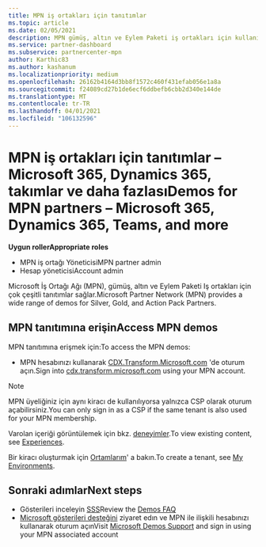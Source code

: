 ```yaml
---
title: MPN iş ortakları için tanıtımlar
ms.topic: article
ms.date: 02/05/2021
description: MPN gümüş, altın ve Eylem Paketi iş ortakları için kullanılabilen gösterileri bulmayı öğrenin.
ms.service: partner-dashboard
ms.subservice: partnercenter-mpn
author: Karthic83
ms.author: kashanum
ms.localizationpriority: medium
ms.openlocfilehash: 26162b4164d3bb8f1572c460f431efab056e1a8a
ms.sourcegitcommit: f24089cd27b1de6ecf6ddbefb6cbb2d340e144de
ms.translationtype: MT
ms.contentlocale: tr-TR
ms.lasthandoff: 04/01/2021
ms.locfileid: "106132596"
---
```

# <a name="demos-for-mpn-partners--microsoft-365-dynamics-365-teams-and-more"></a><span data-ttu-id="58e03-103">MPN iş ortakları için tanıtımlar – Microsoft 365, Dynamics 365, takımlar ve daha fazlası</span><span class="sxs-lookup"><span data-stu-id="58e03-103">Demos for MPN partners – Microsoft 365, Dynamics 365, Teams, and more</span></span>

<span data-ttu-id="58e03-104">**Uygun roller**</span><span class="sxs-lookup"><span data-stu-id="58e03-104">**Appropriate roles**</span></span>

- <span data-ttu-id="58e03-105">MPN iş ortağı Yöneticisi</span><span class="sxs-lookup"><span data-stu-id="58e03-105">MPN partner admin</span></span>
- <span data-ttu-id="58e03-106">Hesap yöneticisi</span><span class="sxs-lookup"><span data-stu-id="58e03-106">Account admin</span></span>

<span data-ttu-id="58e03-107">Microsoft İş Ortağı Ağı (MPN), gümüş, altın ve Eylem Paketi Iş ortakları için çok çeşitli tanıtımlar sağlar.</span><span class="sxs-lookup"><span data-stu-id="58e03-107">Microsoft Partner Network (MPN) provides a wide range of demos for Silver, Gold, and Action Pack Partners.</span></span>

## <a name="access-mpn-demos"></a><span data-ttu-id="58e03-108">MPN tanıtımına erişin</span><span class="sxs-lookup"><span data-stu-id="58e03-108">Access MPN demos</span></span>

<span data-ttu-id="58e03-109">MPN tanıtımına erişmek için:</span><span class="sxs-lookup"><span data-stu-id="58e03-109">To access the MPN demos:</span></span>

- <span data-ttu-id="58e03-110">MPN hesabınızı kullanarak [CDX.Transform.Microsoft.com](https://cdx.transform.microsoft.com/) 'de oturum açın.</span><span class="sxs-lookup"><span data-stu-id="58e03-110">Sign into [cdx.transform.microsoft.com](https://cdx.transform.microsoft.com/) using your MPN account.</span></span>

>[!NOTE]
><span data-ttu-id="58e03-111">MPN üyeliğiniz için aynı kiracı de kullanılıyorsa yalnızca CSP olarak oturum açabilirsiniz.</span><span class="sxs-lookup"><span data-stu-id="58e03-111">You can only sign in as a CSP if the same tenant is also used for your MPN membership.</span></span>

<span data-ttu-id="58e03-112">Varolan içeriği görüntülemek için bkz. [deneyimler](https://cdx.transform.microsoft.com/experiences).</span><span class="sxs-lookup"><span data-stu-id="58e03-112">To view existing content, see [Experiences](https://cdx.transform.microsoft.com/experiences).</span></span>

<span data-ttu-id="58e03-113">Bir kiracı oluşturmak için [Ortamlarım](https://cdx.transform.microsoft.com/my-tenants)' a bakın.</span><span class="sxs-lookup"><span data-stu-id="58e03-113">To create a tenant, see [My Environments](https://cdx.transform.microsoft.com/my-tenants).</span></span>

## <a name="next-steps"></a><span data-ttu-id="58e03-114">Sonraki adımlar</span><span class="sxs-lookup"><span data-stu-id="58e03-114">Next steps</span></span>

- <span data-ttu-id="58e03-115">Gösterileri inceleyin [SSS](https://cdx.transform.microsoft.com/help/faq)</span><span class="sxs-lookup"><span data-stu-id="58e03-115">Review the [Demos FAQ](https://cdx.transform.microsoft.com/help/faq)</span></span>
- <span data-ttu-id="58e03-116">[Microsoft gösterileri desteğini](https://cdx.transform.microsoft.com/submit-request) ziyaret edın ve MPN ile ilişkili hesabınızı kullanarak oturum açın</span><span class="sxs-lookup"><span data-stu-id="58e03-116">Visit [Microsoft Demos Support](https://cdx.transform.microsoft.com/submit-request) and sign in using your MPN associated account</span></span>
